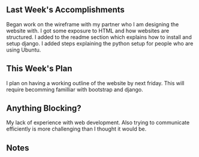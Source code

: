 ## Last Week's Accomplishments

Began work on the wireframe with my partner who I am designing the website with. I got some exposure to HTML and how websites are structured. I added to the readme section which explains how to install and setup django. I added steps  explaining the python setup for people who are using Ubuntu.

## This Week's Plan

I plan on having a working outline of the website by next friday. This will require becomming familliar with bootstrap and django. 
## Anything Blocking?

My lack of experience with web development. Also trying to communicate efficiently is more challenging than I thought it would be.
## Notes

